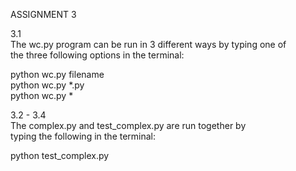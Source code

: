 ASSIGNMENT 3  
  
3.1  
The wc.py program can be run in 3 different ways by typing one of  
the three following options in the terminal:  
  
python wc.py filename  
python wc.py *.py  
python wc.py *  
  
  
3.2 - 3.4  
The complex.py and test_complex.py are run together by  
typing the following in the terminal:  
  
python test_complex.py
